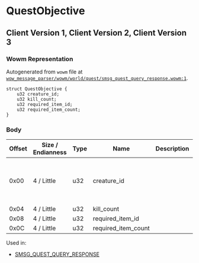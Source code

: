 # QuestObjective

## Client Version 1, Client Version 2, Client Version 3

### Wowm Representation

Autogenerated from `wowm` file at [`wow_message_parser/wowm/world/quest/smsg_quest_query_response.wowm:1`](https://github.com/gtker/wow_messages/tree/main/wow_message_parser/wowm/world/quest/smsg_quest_query_response.wowm#L1).
```rust,ignore
struct QuestObjective {
    u32 creature_id;
    u32 kill_count;
    u32 required_item_id;
    u32 required_item_count;
}
```
### Body

| Offset | Size / Endianness | Type | Name | Description | Comment |
| ------ | ----------------- | ---- | ---- | ----------- | ------- |
| 0x00 | 4 / Little | u32 | creature_id |  | cmangos: client expected gameobject template id in form (id|0x80000000) |
| 0x04 | 4 / Little | u32 | kill_count |  |  |
| 0x08 | 4 / Little | u32 | required_item_id |  |  |
| 0x0C | 4 / Little | u32 | required_item_count |  |  |


Used in:
* [SMSG_QUEST_QUERY_RESPONSE](smsg_quest_query_response.md)


